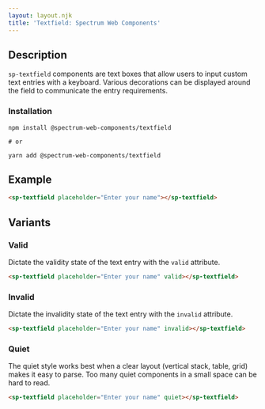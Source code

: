```yaml
---
layout: layout.njk
title: 'Textfield: Spectrum Web Components'
---
```

## Description

`sp-textfield` components are text boxes that allow users to input custom text entries with a keyboard. Various decorations can be displayed around the field to communicate the entry requirements.

### Installation

```
npm install @spectrum-web-components/textfield

# or

yarn add @spectrum-web-components/textfield
```

## Example

```html
<sp-textfield placeholder="Enter your name"></sp-textfield>
```

## Variants

### Valid

Dictate the validity state of the text entry with the `valid` attribute.

```html
<sp-textfield placeholder="Enter your name" valid></sp-textfield>
```

### Invalid

Dictate the invalidity state of the text entry with the `invalid` attribute.

```html
<sp-textfield placeholder="Enter your name" invalid></sp-textfield>
```

### Quiet

The quiet style works best when a clear layout (vertical stack, table, grid) makes it easy to parse. Too many quiet components in a small space can be hard to read.

```html
<sp-textfield placeholder="Enter your name" quiet></sp-textfield>
```


